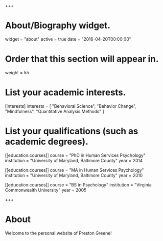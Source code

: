 +++
# About/Biography widget.
widget = "about"
active = true
date = "2016-04-20T00:00:00"

# Order that this section will appear in.
weight = 55

# List your academic interests.
[interests]
  interests = [
    "Behavioral Science",
    "Behavior Change",
    "Mindfulness",
    "Quantitative Analysis Methods"
  ]

# List your qualifications (such as academic degrees).
[[education.courses]]
  course = "PhD in Human Services Psychology"
  institution = "University of Maryland, Baltimore County"
  year = 2014

[[education.courses]]
  course = "MA in Human Services Psychology"
  institution = "University of Maryland, Baltimore County"
  year = 2010

[[education.courses]]
  course = "BS in Psychology"
  institution = "Virginia Commonwealth University"
  year = 2005
 
+++

# About

Welcome to the personal website of Preston Greene! 
